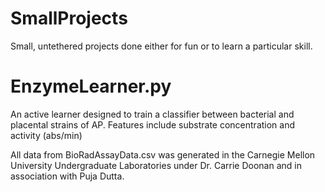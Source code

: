 # SmallProjects
Small, untethered projects done either for fun or to learn a particular skill. 

# EnzymeLearner.py
An active learner designed to train a classifier between bacterial and placental strains of AP. Features include substrate concentration and activity (abs/min)

All data from BioRadAssayData.csv was generated in the Carnegie Mellon University Undergraduate Laboratories under Dr. Carrie Doonan and in association with Puja Dutta.
